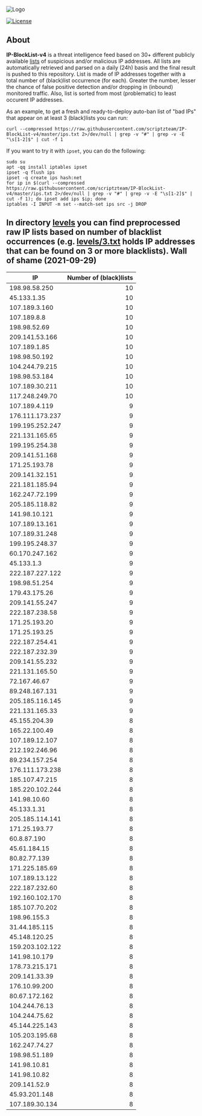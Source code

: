 ![Logo](https://i.imgur.com/PyKLAe7.png)

[![License](https://img.shields.io/badge/license-The_Unlicense-red.svg)](https://unlicense.org/)

About
----

**IP-BlockList-v4** is a threat intelligence feed based on 30+ different publicly available [lists](https://github.com/stamparm/maltrail) of suspicious and/or malicious IP addresses. All lists are automatically retrieved and parsed on a daily (24h) basis and the final result is pushed to this repository. List is made of IP addresses together with a total number of (black)list occurrence (for each). Greater the number, lesser the chance of false positive detection and/or dropping in (inbound) monitored traffic. Also, list is sorted from most (problematic) to least occurent IP addresses.

As an example, to get a fresh and ready-to-deploy auto-ban list of "bad IPs" that appear on at least 3 (black)lists you can run:

```
curl --compressed https://raw.githubusercontent.com/scriptzteam/IP-BlockList-v4/master/ips.txt 2>/dev/null | grep -v "#" | grep -v -E "\s[1-2]$" | cut -f 1
```

If you want to try it with `ipset`, you can do the following:

```
sudo su
apt -qq install iptables ipset
ipset -q flush ips
ipset -q create ips hash:net
for ip in $(curl --compressed https://raw.githubusercontent.com/scriptzteam/IP-BlockList-v4/master/ips.txt 2>/dev/null | grep -v "#" | grep -v -E "\s[1-2]$" | cut -f 1); do ipset add ips $ip; done
iptables -I INPUT -m set --match-set ips src -j DROP
```

In directory [levels](levels) you can find preprocessed raw IP lists based on number of blacklist occurrences (e.g. [levels/3.txt](levels/3.txt) holds IP addresses that can be found on 3 or more blacklists).
Wall of shame (2021-09-29)
----

|IP|Number of (black)lists|
|---|--:|
198.98.58.250|10
45.133.1.35|10
107.189.3.160|10
107.189.8.8|10
198.98.52.69|10
209.141.53.166|10
107.189.1.85|10
198.98.50.192|10
104.244.79.215|10
198.98.53.184|10
107.189.30.211|10
117.248.249.70|10
107.189.4.119|9
176.111.173.237|9
199.195.252.247|9
221.131.165.65|9
199.195.254.38|9
209.141.51.168|9
171.25.193.78|9
209.141.32.151|9
221.181.185.94|9
162.247.72.199|9
205.185.118.82|9
141.98.10.121|9
107.189.13.161|9
107.189.31.248|9
199.195.248.37|9
60.170.247.162|9
45.133.1.3|9
222.187.227.122|9
198.98.51.254|9
179.43.175.26|9
209.141.55.247|9
222.187.238.58|9
171.25.193.20|9
171.25.193.25|9
222.187.254.41|9
222.187.232.39|9
209.141.55.232|9
221.131.165.50|9
72.167.46.67|9
89.248.167.131|9
205.185.116.145|9
221.131.165.33|9
45.155.204.39|8
165.22.100.49|8
107.189.12.107|8
212.192.246.96|8
89.234.157.254|8
176.111.173.238|8
185.107.47.215|8
185.220.102.244|8
141.98.10.60|8
45.133.1.31|8
205.185.114.141|8
171.25.193.77|8
60.8.87.190|8
45.61.184.15|8
80.82.77.139|8
171.225.185.69|8
107.189.13.122|8
222.187.232.60|8
192.160.102.170|8
185.107.70.202|8
198.96.155.3|8
31.44.185.115|8
45.148.120.25|8
159.203.102.122|8
141.98.10.179|8
178.73.215.171|8
209.141.33.39|8
176.10.99.200|8
80.67.172.162|8
104.244.76.13|8
104.244.75.62|8
45.144.225.143|8
105.203.195.68|8
162.247.74.27|8
198.98.51.189|8
141.98.10.81|8
141.98.10.82|8
209.141.52.9|8
45.93.201.148|8
107.189.30.134|8
